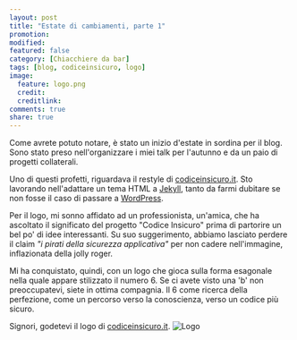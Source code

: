 ```yaml
---
layout: post
title: "Estate di cambiamenti, parte 1"
promotion: 
modified: 
featured: false
category: [Chiacchiere da bar]
tags: [blog, codiceinsicuro, logo]
image:
  feature: logo.png
  credit:
  creditlink:
comments: true
share: true
---
```


Come avrete potuto notare, è stato un inizio d'estate in sordina per il blog.
Sono stato preso nell'organizzare i miei talk per l'autunno e da un paio di
progetti collaterali.

Uno di questi profetti, riguardava il restyle di
[codiceinsicuro.it]({{site.url}}). Sto lavorando nell'adattare un tema HTML a
[Jekyll](https://jekyllrb.com), tanto da farmi dubitare se non fosse il caso di
passare a [WordPress](https://wordpress.org).

Per il logo, mi sonno affidato ad un professionista, un'amica, che ha ascoltato
il significato del progetto "Codice Insicuro" prima di partorire un bel po' di
idee interessanti. Su suo suggerimento, abbiamo lasciato perdere il claim _"i
pirati della sicurezza applicativa"_ per non cadere nell'immagine, inflazionata
della jolly roger.

Mi ha conquistato, quindi, con un logo che gioca sulla forma esagonale nella
quale appare stilizzato il numero 6. Se ci avete visto una 'b' non
preoccupatevi, siete in ottima compagnia.
Il 6 come ricerca della perfezione, come un percorso verso la conoscienza,
verso un codice più sicuro.

Signori, godetevi il logo di [codiceinsicuro.it]({{site.url}}).
![Logo]({{site.url}}/assets/images/logo.png)
